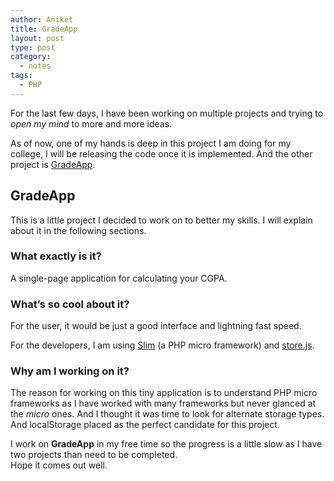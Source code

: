 ```yaml
---
author: Aniket
title: GradeApp
layout: post
type: post
category:
  - notes
tags:
  - PHP
---
```

For the last few days, I have been working on multiple projects and trying to *open my mind* to more and more ideas.

As of now, one of my hands is deep in this project I am doing for my college, I will be releasing the code once it is implemented. And the other project is [GradeApp][1].

## GradeApp

This is a little project I decided to work on to better my skills. I will explain about it in the following sections.

### What exactly is it?

A single-page application for calculating your CGPA.

### What’s so cool about it?

For the user, it would be just a good interface and lightning fast speed.

For the developers, I am using [Slim][2] (a PHP micro framework) and [store.js][3].

### Why am I working on it?

The reason for working on this tiny application is to understand PHP micro frameworks as I have worked with many frameworks but never glanced at the *micro* ones. And I thought it was time to look for alternate storage types. And localStorage placed as the perfect candidate for this project.

I work on **GradeApp** in my free time so the progress is a little slow as I have two projects than need to be completed.  
Hope it comes out well.

 [1]: https://github.com/aniketpant/grade-app "GradeApp on Github"
 [2]: http://slimframework.com "Slim Framework"
 [3]: https://github.com/frankkohlhepp/store-js "Store.js : A powerful toolkit for localStorage"